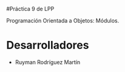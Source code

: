 #Práctica 9 de LPP

Programación Orientada a Objetos: Módulos.

# Desarrolladores

* Ruyman Rodríguez Martín
